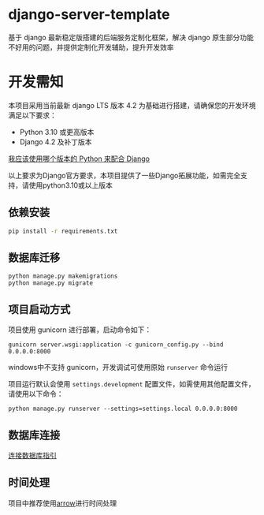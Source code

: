 # django-server-template
 基于 django 最新稳定版搭建的后端服务定制化框架，解决 django 原生部分功能不好用的问题，并提供定制化开发辅助，提升开发效率

# 开发需知

本项目采用当前最新 django LTS 版本 4.2 为基础进行搭建，请确保您的开发环境满足以下要求：

- Python 3.10 或更高版本
- Django 4.2 及补丁版本

[我应该使用哪个版本的 Python 来配合 Django](https://docs.djangoproject.com/zh-hans/4.2/faq/install/#faq-python-version-support)

以上要求为Django官方要求，本项目提供了一些Django拓展功能，如需完全支持，请使用python3.10或以上版本


## 依赖安装

```bash
pip install -r requirements.txt
```

## 数据库迁移

```shell
python manage.py makemigrations
python manage.py migrate
```

## 项目启动方式

项目使用 gunicorn 进行部署，启动命令如下：

```shell
gunicorn server.wsgi:application -c gunicorn_config.py --bind 0.0.0.0:8000
```


windows中不支持 gunicorn，开发调试可使用原始 `runserver` 命令运行

项目运行默认会使用 `settings.development` 配置文件，如需使用其他配置文件，请使用以下命令：

```shell
python manage.py runserver --settings=settings.local 0.0.0.0:8000
```

## 数据库连接

[连接数据库指引](https://docs.djangoproject.com/zh-hans/4.2/topics/install/#database-installation)

## 时间处理

项目中推荐使用[arrow](https://github.com/arrow-py/arrow)进行时间处理
